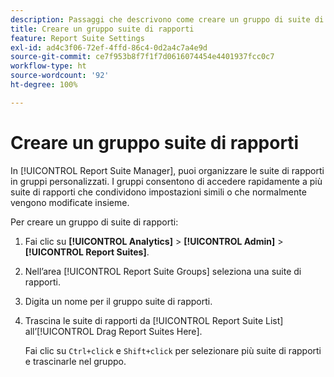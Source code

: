 ```yaml
---
description: Passaggi che descrivono come creare un gruppo di suite di rapporti.
title: Creare un gruppo suite di rapporti
feature: Report Suite Settings
exl-id: ad4c3f06-72ef-4ffd-86c4-0d2a4c7a4e9d
source-git-commit: ce7f953b8f7f1f7d0616074454e4401937fcc0c7
workflow-type: ht
source-wordcount: '92'
ht-degree: 100%

---
```


# Creare un gruppo suite di rapporti

In [!UICONTROL Report Suite Manager], puoi organizzare le suite di rapporti in gruppi personalizzati. I gruppi consentono di accedere rapidamente a più suite di rapporti che condividono impostazioni simili o che normalmente vengono modificate insieme.

Per creare un gruppo di suite di rapporti:

1. Fai clic su **[!UICONTROL Analytics]** > **[!UICONTROL Admin]** > **[!UICONTROL Report Suites]**.
1. Nell’area [!UICONTROL Report Suite Groups] seleziona una suite di rapporti.
1. Digita un nome per il gruppo suite di rapporti.
1. Trascina le suite di rapporti da [!UICONTROL Report Suite List] all’[!UICONTROL Drag Report Suites Here].

   Fai clic su `Ctrl+click` e `Shift+click` per selezionare più suite di rapporti e trascinarle nel gruppo.
